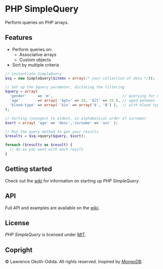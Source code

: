 # PHP SimpleQuery
Perform queries on PHP arrays.

## Features
* Perform queries on:
  * Associative arrays
  * Custom objects
* Sort by multiple criteria

```php
// instantiate SimpleQuery
$sq = new SimpleQuery($items = array(/* your collection of data */));

// Set up the $query parameter, dictating the filtering
$query = array(
  'gender'     => 'm',                                // querying for men
  'age'        => array( '$gt=' => 18, '$lt' => 25 ), // aged between 18 and 25
  'blood-type' => array( '$in' => array('A', 'B') ),  // with blood type A or B
);

// Sorting (youngest to oldest, in alphabetical order of surname)
$sort = array( 'age' => 'desc','surname' => 'asc' );

// Run the query method to get your results
$results = $sq->query($query, $sort);

foreach ($results as $result) {
  // do as you want with each result
}
```

## Getting started
Check out the [wiki](//github.com/lokothodida/php-simplequery/wiki/) for information on starting up *PHP SimpleQuery*.

## API
Full API and examples are available on the [wiki](//github.com/lokothodida/php-simplequery/wiki/API).

## License
*PHP SimpleQuery* is licensed under [MIT](http://www.opensource.org/licenses/MIT).

## Copright
&copy; Lawrence Okoth-Odida. All rights reserved. Inspired by [MongoDB](http://www.mongodb.org/).
